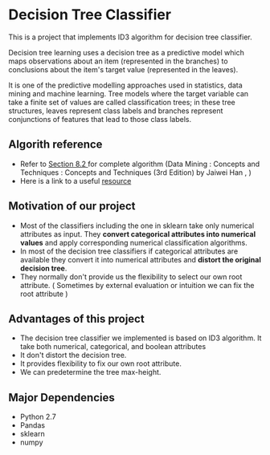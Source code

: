 <h1>Decision Tree Classifier</h1>

This is a project that implements ID3 algorithm for decision tree classifier.

Decision tree learning uses a decision tree as a predictive model which maps observations about an item (represented in the branches) to conclusions about the item's target value (represented in the leaves).

It is one of the predictive modelling approaches used in statistics, data mining and machine learning. Tree models where the target variable can take a finite set of values are called classification trees; in these tree structures, leaves represent class labels and branches represent conjunctions of features that lead to those class labels.

<h2>Algorith reference</h2>

<ul>
  <li>
    Refer to <a href ="http://romisatriawahono.net/lecture/dm/book/Han%20-%20Data%20Mining%20Concepts%20and%20Techniques%203rd%20Edition%20-%202012.pdf">
    Section 8.2 <a> for complete algorithm (Data Mining : Concepts and Techniques : Concepts and Techniques (3rd Edition) by Jaiwei Han , )
  </li>
  <li>
    Here is a link to a useful <a href="http://www-users.cs.umn.edu/~kumar/dmbook/dmslides/chap4_basic_classification.pdf">resource</a>
  </li>
</ul>

<h2> Motivation of our project </h2>

<ul>
  <li>
    Most of the classifiers including the one in sklearn take only numerical attributes as input. They 
    <strong>convert categorical attributes into numerical values</strong> and apply corresponding numerical classification algorithms.
  </li>
  <li> 
    In most of the decision tree classifiers if categorical attributes are available they convert it into numerical attributes and 
    <strong>distort the original decision tree</strong>.
  </li>
  <li>
    They normally don't provide us the flexibility to select our own root attribute. ( Sometimes by external evaluation or intuition we can fix the root attribute )
  </li>
</ul>

<h2>Advantages of this project</h2>
<ul>
  <li>
    The decision tree classifier we implemented is based on ID3 algorithm. It take both numerical, categorical, and boolean attributes
  </li>
  <li>
    It don't distort the decision tree.
  </li>
  <li>
    It provides flexibility to fix our own root attribute.
  </li>
  <li>
    We can predetermine the tree max-height.
  </li>
</ul>

<h2>Major Dependencies</h2>
<ul>
  <li>Python 2.7</li>
  <li>Pandas</li>
  <li>sklearn</li>
  <li>numpy</li>
</ul>

